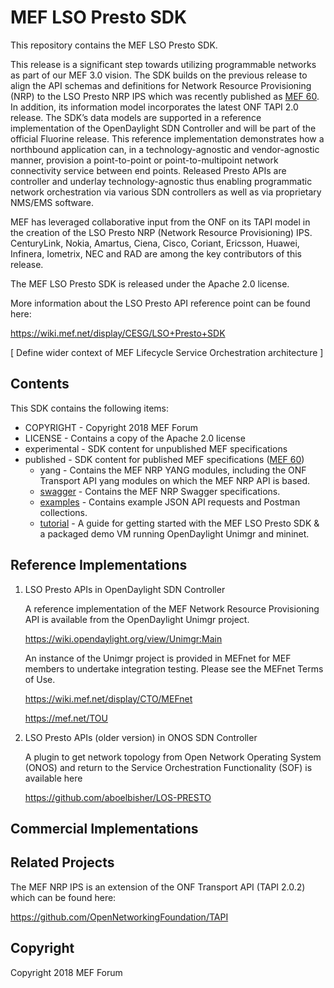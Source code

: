 # MEF LSO Presto SDK

This repository contains the MEF LSO Presto SDK. 

This release is a significant step towards utilizing programmable
networks as part of our MEF 3.0 vision. The SDK builds on the previous
release to align the API schemas and definitions for Network Resource
Provisioning (NRP) to the LSO Presto NRP IPS which was recently
published as [MEF 60](https://www.mef.net/Assets/Technical_Specifications/PDF/MEF_60.pdf).
In addition, its information model incorporates the latest ONF TAPI 2.0
release. The SDK’s data models are supported in a reference
implementation of the OpenDaylight SDN Controller and will be part of
the official Fluorine release. This reference implementation
demonstrates how a northbound application can, in a technology-agnostic
and vendor-agnostic manner, provision a point-to-point or
point-to-multipoint network connectivity service between end points.
Released Presto APIs are controller and underlay technology-agnostic
thus enabling programmatic network orchestration via various SDN
controllers as well as via proprietary NMS/EMS software.

MEF has leveraged collaborative input from the ONF on its TAPI model in
the creation of the LSO Presto NRP (Network Resource Provisioning) IPS.
CenturyLink, Nokia, Amartus, Ciena, Cisco, Coriant, Ericsson, Huawei,
Infinera, Iometrix, NEC and RAD are among the key contributors of this
release.

The MEF LSO Presto SDK is released under the Apache 2.0 license.

More information about the LSO Presto API reference point can be found here:

https://wiki.mef.net/display/CESG/LSO+Presto+SDK

[ Define wider context of MEF Lifecycle Service Orchestration architecture ]

## Contents

This SDK contains the following items:

* COPYRIGHT - Copyright 2018 MEF Forum
* LICENSE - Contains a copy of the Apache 2.0 license
* experimental - SDK content for unpublished MEF specifications
* published - SDK content for published MEF specifications ([MEF 60](https://www.mef.net/Assets/Technical_Specifications/PDF/MEF_60.pdf))
  * yang - Contains the MEF NRP YANG modules, including the ONF Transport API yang modules on
    which the MEF NRP API is based.
  * [swagger](published/swagger/README.md) - Contains the MEF NRP Swagger specifications.
  * [examples](published/examples/README.md) - Contains example JSON API requests and Postman collections.
  * [tutorial](published/tutorial/README.md) - A guide for getting started with the MEF LSO Presto SDK & a packaged demo VM running OpenDaylight Unimgr and mininet.

## Reference Implementations

1) LSO Presto APIs in OpenDaylight SDN Controller

   A reference implementation of the MEF Network Resource Provisioning API is available from the OpenDaylight Unimgr project.

   https://wiki.opendaylight.org/view/Unimgr:Main

   An instance of the Unimgr project is provided in MEFnet for MEF members to undertake integration testing. Please see the MEFnet Terms of Use.

   https://wiki.mef.net/display/CTO/MEFnet

   https://mef.net/TOU

2) LSO Presto APIs (older version) in ONOS SDN Controller

   A plugin to get network topology from Open Network Operating System (ONOS) and return to the Service Orchestration Functionality (SOF) is available here

   https://github.com/aboelbisher/LOS-PRESTO


## Commercial Implementations


## Related Projects

The MEF NRP IPS is an extension of the ONF Transport API (TAPI 2.0.2) which can be found here:

https://github.com/OpenNetworkingFoundation/TAPI

## Copyright

Copyright 2018 MEF Forum
